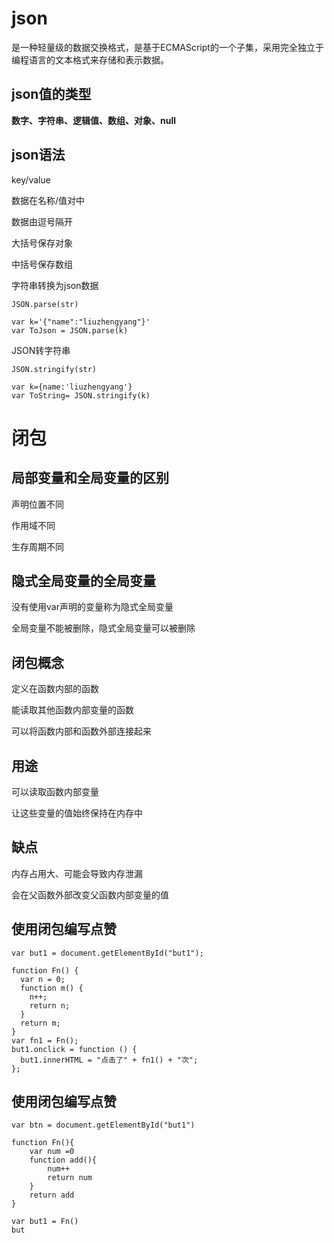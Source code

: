 # json



是一种轻量级的数据交换格式，是基于ECMAScript的一个子集，采用完全独立于编程语言的文本格式来存储和表示数据。

## json值的类型

**数字、字符串、逻辑值、数组、对象、null**

## json语法

key/value

数据在名称/值对中

数据由逗号隔开

大括号保存对象

中括号保存数组



字符串转换为json数据

```
JSON.parse(str)

var k='{"name":"liuzhengyang"}'
var ToJson = JSON.parse(k)
```

JSON转字符串

```
JSON.stringify(str)

var k={name:'liuzhengyang'}
var ToString= JSON.stringify(k)
```



# 闭包

## **局部变量和全局变量的区别**

声明位置不同

作用域不同

生存周期不同

## **隐式全局变量的全局变量**

没有使用var声明的变量称为隐式全局变量

全局变量不能被删除，隐式全局变量可以被删除

## **闭包概念**

定义在函数内部的函数

能读取其他函数内部变量的函数

可以将函数内部和函数外部连接起来

## **用途**

可以读取函数内部变量

让这些变量的值始终保持在内存中

## **缺点**

内存占用大、可能会导致内存泄漏

会在父函数外部改变父函数内部变量的值

## 使用闭包编写点赞

```
var but1 = document.getElementById("but1");

function Fn() {
  var n = 0;
  function m() {
    n++;
    return n;
  }
  return m;
}
var fn1 = Fn();
but1.onclick = function () {
  but1.innerHTML = "点击了" + fn1() + "次";
};
```

























## 使用闭包编写点赞

```
var btn = document.getElementById("but1")

function Fn(){
	var num =0
	function add(){
		num++
		return num
	}
	return add
}

var but1 = Fn()
but
```











